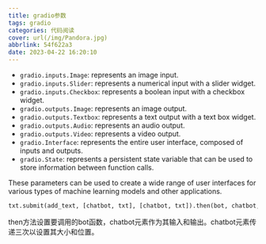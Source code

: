 ```yaml
---
title: gradio参数
tags: gradio
categories: 代码阅读
cover: url(/img/Pandora.jpg)
abbrlink: 54f622a3
date: 2023-04-22 16:20:10
---
```


- `gradio.inputs.Image`: represents an image input.
- `gradio.inputs.Slider`: represents a numerical input with a slider widget.
- `gradio.inputs.Checkbox`: represents a boolean input with a checkbox widget.
- `gradio.outputs.Image`: represents an image output.
- `gradio.outputs.Textbox`: represents a text output with a text box widget.
- `gradio.outputs.Audio`: represents an audio output.
- `gradio.outputs.Video`: represents a video output.
- `gradio.Interface`: represents the entire user interface, composed of inputs and outputs.
- `gradio.State`: represents a persistent state variable that can be used to store information between function calls.

These parameters can be used to create a wide range of user interfaces for various types of machine learning models and other applications.



```python
txt.submit(add_text, [chatbot, txt], [chatbot, txt]).then(bot, chatbot, chatbot)
```

then方法设置要调用的bot函数，chatbot元素作为其输入和输出。chatbot元素传递三次以设置其大小和位置。